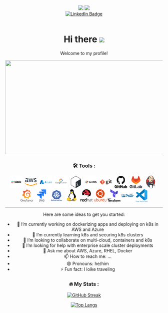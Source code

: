 <div id="header" align="center">
  <img src="https://media.giphy.com/media/RbDKaczqWovIugyJmW/giphy.gif" width="100"/>
  <img src="https://media.giphy.com/media/55vNcZTGlOzHvNgrTz/giphy.gif" width="100"/>
</div>

<div id="header" align="center">
  <div id="badges">
  <a href="https://www.linkedin.com/in/ogechi-osondu/">
    <img src="https://img.shields.io/badge/LinkedIn-blue?style=for-the-badge&logo=linkedin&logoColor=white" alt="LinkedIn Badge"/>
  </a>
</div>

<img src="https://komarev.com/ghpvc/?username=amaadioha&style=flat-square&color=blue" alt=""/>
<h1>
  Hi there
  <img src="https://media.giphy.com/media/hvRJCLFzcasrR4ia7z/giphy.gif" width="30px"/>
</h1>

Welcome to my profile!

  <div align="center">
  <img src="https://media.giphy.com/media/dWesBcTLavkZuG35MI/giphy.gif" width="600" height="300"/>
</div>
  
### :hammer_and_wrench: Tools :  
<div>
  <img src="https://github.com/devicons/devicon/blob/master/icons/slack/slack-original-wordmark.svg" title="Java" alt="Java" width="40" height="40"/>&nbsp;
  <img src="https://github.com/devicons/devicon/blob/master/icons/amazonwebservices/amazonwebservices-original-wordmark.svg" title="Spring" alt="Spring" width="40" height="40"/>&nbsp;
  <img src="https://github.com/devicons/devicon/blob/master/icons/azure/azure-original-wordmark.svg" title="React" alt="React" width="40" height="40"/>&nbsp;
  <img src="https://github.com/devicons/devicon/blob/master/icons/googlecloud/googlecloud-original-wordmark.svg" title="JavaScript" alt="JavaScript" width="40" height="40"/>&nbsp;
  <img src="https://github.com/devicons/devicon/blob/master/icons/bash/bash-original.svg" title="Bash" alt="Bash" width="40" height="40"/>&nbsp;
  <img src="https://github.com/devicons/devicon/blob/master/icons/centos/centos-original-wordmark.svg" title="CentOS" alt="CentOS" width="40" height="40"/>&nbsp;
  <img src="https://github.com/devicons/devicon/blob/master/icons/git/git-original-wordmark.svg" title="Git" alt="Git " width="40" height="40"/>&nbsp;
  <img src="https://github.com/devicons/devicon/blob/master/icons/github/github-original-wordmark.svg"  title="GitHub" alt="Github" width="40" height="40"/>&nbsp;
  <img src="https://github.com/devicons/devicon/blob/master/icons/gitlab/gitlab-original-wordmark.svg" title="Gitlab" alt="GitLab" width="40" height="40"/>&nbsp;
  <img src="https://github.com/devicons/devicon/blob/master/icons/jenkins/jenkins-original.svg" title="Jenkins"  alt="Jenkins" width="40" height="40"/>&nbsp;
  <img src="https://github.com/devicons/devicon/blob/master/icons/grafana/grafana-original-wordmark.svg" title="Grafana" alt="Grafana" width="40" height="40"/>&nbsp;
  <img src="https://github.com/devicons/devicon/blob/master/icons/jira/jira-original-wordmark.svg" title="Jira"  alt="Jira" width="40" height="40"/>&nbsp;
  <img src="https://github.com/devicons/devicon/blob/master/icons/kubernetes/kubernetes-plain-wordmark.svg" title="Kubernetes" alt="Kubernetes" width="40" height="40"/>&nbsp;
  <img src="https://github.com/devicons/devicon/blob/master/icons/linux/linux-original.svg" title="Linux" alt="Linux" width="40" height="40"/>&nbsp;
  <img src="https://github.com/devicons/devicon/blob/master/icons/redhat/redhat-original-wordmark.svg" title="redhat" **alt="redhat" width="40" height="40"/>
  <img src="https://github.com/devicons/devicon/blob/master/icons/ubuntu/ubuntu-plain-wordmark.svg" title="Ubuntu" **alt="Ubuntu" width="40" height="40"/>
  <img src="https://github.com/devicons/devicon/blob/master/icons/terraform/terraform-original-wordmark.svg" title="Terraform" **alt="Terraform" width="40" height="40"/>
  <img src="https://github.com/devicons/devicon/blob/master/icons/trello/trello-plain-wordmark.svg" title="Trello" **alt="Trello" width="40" height="40"/>
  <img src="https://github.com/devicons/devicon/blob/master/icons/vscode/vscode-original-wordmark.svg" title="VScode" **alt="VScode" width="40" height="40"/>
</div> 

---

  
Here are some ideas to get you started:
- 🔭 I’m currently working on dockerizing apps and deploying on k8s in AWS and Azure
- 🌱 I’m currently learning k8s and securing k8s clusters
- 👯 I’m looking to collaborate on multi-cloud, containers and k8s
- 🤔 I’m looking for help with enterprise scale cluster deployments
- 💬 Ask me about AWS, Azure, RHEL, Docker
- 📫 How to reach me: ...
- 😄 Pronouns: he/him
- ⚡ Fun fact: I loike traveling

  
### :fire: My Stats :
  [![GitHub Streak](http://github-readme-streak-stats.herokuapp.com?user=amaadioha&theme=dark&background=000000)](https://git.io/streak-stats)
  
  [![Top Langs](https://github-readme-stats.vercel.app/api/top-langs/?username=amaadioha&layout=compact&theme=vision-friendly-dark)](https://github.com/anuraghazra/github-readme-stats)
  

